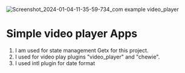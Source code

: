![Screenshot_2024-01-04-11-35-59-734_com example video_player](https://github.com/MohammedManik2548/video_player/assets/75543975/a3f64ef5-e147-4147-9fc7-522f4fbcd6d6)
# Simple video player Apps

1. I am used for state management Getx for this project.
2. I used for video play plugins "video_player" and "chewie".
3. I used intl plugin for date format

